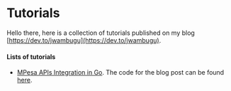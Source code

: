 # Tutorials

Hello there, here is a collection of tutorials published on my blog [https://dev.to/jwambugu](https://dev.to/jwambugu).

#### Lists of tutorials

- [MPesa APIs Integration in Go](https://dev.to/jwambugu/mpesa-apis-integration-in-go-180c). The code for the blog post
  can be found [here](https://github.com/jwambugu/tutorials/tree/main/go/mpesa).
